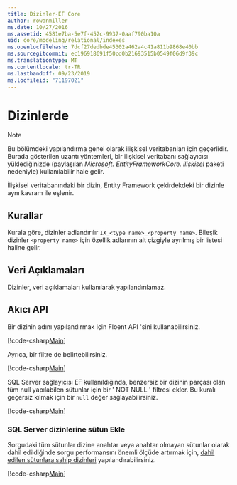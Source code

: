 ```yaml
---
title: Dizinler-EF Core
author: rowanmiller
ms.date: 10/27/2016
ms.assetid: 4581e7ba-5e7f-452c-9937-0aaf790ba10a
uid: core/modeling/relational/indexes
ms.openlocfilehash: 7dcf27dedbde45302a462a4c41a811b9868e40bb
ms.sourcegitcommit: ec196918691f50cd0b21693515b0549f06d9f39c
ms.translationtype: MT
ms.contentlocale: tr-TR
ms.lasthandoff: 09/23/2019
ms.locfileid: "71197021"
---
```

# <a name="indexes"></a>Dizinlerde

> [!NOTE]  
> Bu bölümdeki yapılandırma genel olarak ilişkisel veritabanları için geçerlidir. Burada gösterilen uzantı yöntemleri, bir ilişkisel veritabanı sağlayıcısı yüklediğinizde (paylaşılan *Microsoft. EntityFrameworkCore. ilişkisel* paketi nedeniyle) kullanılabilir hale gelir.

İlişkisel veritabanındaki bir dizin, Entity Framework çekirdekdeki bir dizinle aynı kavram ile eşlenir.

## <a name="conventions"></a>Kurallar

Kurala göre, dizinler adlandırılır `IX_<type name>_<property name>`. Bileşik dizinler `<property name>` için özellik adlarının alt çizgiyle ayrılmış bir listesi haline gelir.

## <a name="data-annotations"></a>Veri Açıklamaları

Dizinler, veri açıklamaları kullanılarak yapılandırılamaz.

## <a name="fluent-api"></a>Akıcı API

Bir dizinin adını yapılandırmak için Floent API 'sini kullanabilirsiniz.

[!code-csharp[Main](../../../../samples/core/Modeling/FluentAPI/Relational/IndexName.cs?name=Model&highlight=9)]

Ayrıca, bir filtre de belirtebilirsiniz.

[!code-csharp[Main](../../../../samples/core/Modeling/FluentAPI/Relational/IndexFilter.cs?name=Model&highlight=9)]

SQL Server sağlayıcısı EF kullanıldığında, benzersiz bir dizinin parçası olan tüm null yapılabilen sütunlar için bir ' NOT NULL ' filtresi ekler. Bu kuralı geçersiz kılmak için bir `null` değer sağlayabilirsiniz.

[!code-csharp[Main](../../../../samples/core/Modeling/FluentAPI/Relational/IndexNoFilter.cs?name=Model&highlight=10)]

### <a name="include-columns-in-sql-server-indexes"></a>SQL Server dizinlerine sütun Ekle

Sorgudaki tüm sütunlar dizine anahtar veya anahtar olmayan sütunlar olarak dahil edildiğinde sorgu performansını önemli ölçüde artırmak için, [dahil edilen sütunlara sahip dizinleri](https://docs.microsoft.com/sql/relational-databases/indexes/create-indexes-with-included-columns) yapılandırabilirsiniz.

[!code-csharp[Main](../../../../samples/core/Modeling/FluentAPI/Relational/ForSqlServerHasIndex.cs?name=Model)]
